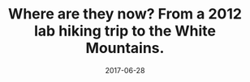 ---
layout: gallery
page_name: gallery
title: "Where are they now? From a 2012 lab hiking trip to the White Mountains."
date: "2017-06-28"
use_compbio_images: true # Use images from compbio site (https://compbio.hms.harvard.edu/)
use_drupal_images: false # Use images from drupal site (https://prod-parklab.drupalsites.harvard.edu)
use_local_images: false # Use local images
items:
  - alt: "baseball game"
    compbio_filename: "alumni_picture_for_website_01.jpg"
    drupal_filename: "alumni_picture_for_website_01.jpg"
    local_filename: "alumni_picture_for_website_01.jpg"
---